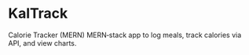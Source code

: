 # KalTrack
Calorie Tracker (MERN) MERN‑stack app to log meals, track calories via API, and view charts.
